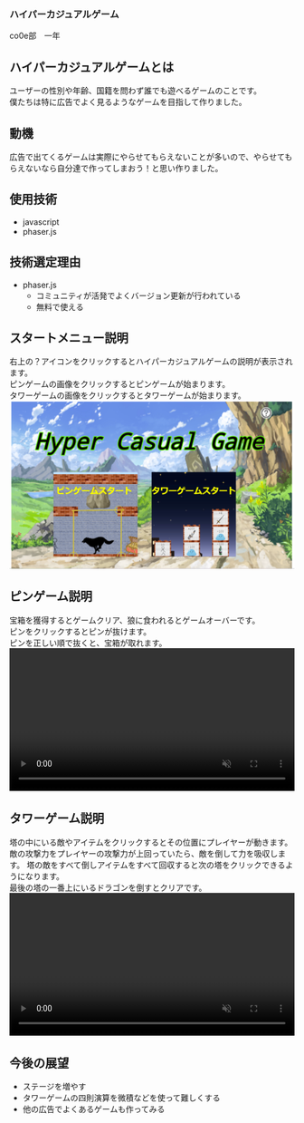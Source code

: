 ### ハイパーカジュアルゲーム
co0e部　一年　
## ハイパーカジュアルゲームとは
 ユーザーの性別や年齢、国籍を問わず誰でも遊べるゲームのことです。  
 僕たちは特に広告でよく見るようなゲームを目指して作りました。
## 動機
広告で出てくるゲームは実際にやらせてもらえないことが多いので、やらせてもらえないなら自分達で作ってしまおう！と思い作りました。
## 使用技術
* javascript
* phaser.js
## 技術選定理由
* phaser.js
  * コミュニティが活発でよくバージョン更新が行われている
  * 無料で使える
## スタートメニュー説明
右上の？アイコンをクリックするとハイパーカジュアルゲームの説明が表示されます。  
ピンゲームの画像をクリックするとピンゲームが始まります。  
タワーゲームの画像をクリックするとタワーゲームが始まります。
![スタートメニュー画像](startmenu.png)
## ピンゲーム説明
宝箱を獲得するとゲームクリア、狼に食われるとゲームオーバーです。  
ピンをクリックするとピンが抜けます。  
ピンを正しい順で抜くと、宝箱が取れます。  
<video controls playsinline width="100%" autoplay loop muted="true" src="" type="video/mp4" >
 Sorry, your browser doesn't support embedded videos.
</video>
## タワーゲーム説明
塔の中にいる敵やアイテムをクリックするとその位置にプレイヤーが動きます。  
敵の攻撃力をプレイヤーの攻撃力が上回っていたら、敵を倒して力を吸収します。
塔の敵をすべて倒しアイテムをすべて回収すると次の塔をクリックできるようになります。  
最後の塔の一番上にいるドラゴンを倒すとクリアです。  
<video controls playsinline width="100%" autoplay loop muted="true" src="" type="video/mp4" >
 Sorry, your browser doesn't support embedded videos.
</video>
## 今後の展望
* ステージを増やす
* タワーゲームの四則演算を微積などを使って難しくする
* 他の広告でよくあるゲームも作ってみる